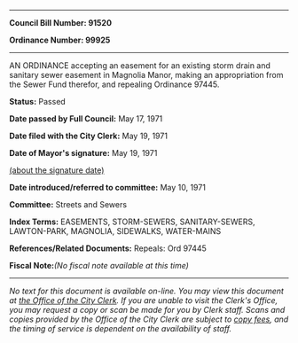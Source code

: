 

********

**Council Bill Number: 91520**
   
**Ordinance Number: 99925**
********

 AN ORDINANCE accepting an easement for an existing storm drain and sanitary sewer easement in Magnolia Manor, making an appropriation from the Sewer Fund therefor, and repealing Ordinance 97445.

**Status:** Passed
   
**Date passed by Full Council:** May 17, 1971
   
**Date filed with the City Clerk:** May 19, 1971
   
**Date of Mayor's signature:** May 19, 1971
   
[(about the signature date)](/~public/approvaldate.htm)
   
   
   
**Date introduced/referred to committee:** May 10, 1971
   
**Committee:** Streets and Sewers
   
   
**Index Terms:** EASEMENTS, STORM-SEWERS, SANITARY-SEWERS, LAWTON-PARK, MAGNOLIA, SIDEWALKS, WATER-MAINS

**References/Related Documents:** Repeals: Ord 97445

**Fiscal Note:**_(No fiscal note available at this time)_
********

_No text for this document is available on-line. You may view this document at [the Office of the City Clerk](http://www.seattle.gov/leg/clerk/contactUs.htm). If you are unable to visit the Clerk's Office, you may request a copy or scan be made for you by Clerk staff. Scans and copies provided by the Office of the City Clerk are subject to [copy fees](http://clerk.seattle.gov/~public/clerkfees.htm), and the timing of service is dependent on the availability of staff._

